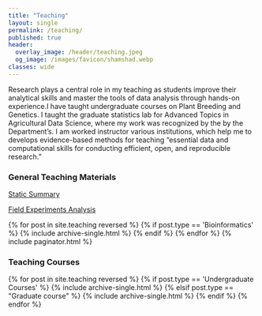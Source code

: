```yaml
---
title: "Teaching"
layout: single
permalink: /teaching/
published: true
header:
  overlay_image: /header/teaching.jpeg
  og_image: /images/favicon/shamshad.webp
classes: wide
---
```


Research plays a central role in my teaching as students improve their analytical skills and master the tools of data analysis through hands-on experience.I have taught undergraduate courses on Plant Breeding and Genetics. I taught the graduate statistics lab for Advanced Topics in Agricultural Data Science, where my work was recognized by the by the Department’s. I am worked instructor various institutions, which help me to develops evidence-based methods for teaching “essential data and computational skills for conducting efficient, open, and reproducible research.”

### General Teaching Materials
<div class="stat">
<a href="/algorithm/" class="btn btn-outline-primary"><i class="fas fa-square-root-alt"></i> Static Summary</a>

<br>

<a href="/_teaching/designs/" class="btn btn-outline-primary"><i class="fas fa-sitemap"></i> Field Experiments Analysis</a> 
<br>

</div>
{% for post in site.teaching reversed %}
{% if post.type == 'Bioinformatics' %}
  {% include archive-single.html %}
  {% endif %}
{% endfor %}
{% include paginator.html %}

### Teaching Courses

{% for post in site.teaching reversed %}
{% if post.type == 'Undergraduate Courses' %}
  {% include archive-single.html %}
  {% elsif post.type == "Graduate course" %}
  {% include archive-single.html %}
  {% endif %}
{% endfor %}